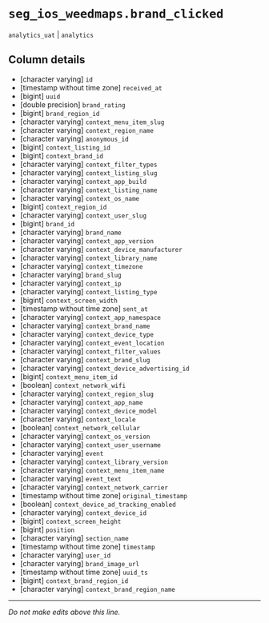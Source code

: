 # `seg_ios_weedmaps.brand_clicked`
`analytics_uat` | `analytics`

## Column details
* [character varying] `id`
* [timestamp without time zone] `received_at`
* [bigint]    `uuid`
* [double precision] `brand_rating`
* [bigint]    `brand_region_id`
* [character varying] `context_menu_item_slug`
* [character varying] `context_region_name`
* [character varying] `anonymous_id`
* [bigint]    `context_listing_id`
* [bigint]    `context_brand_id`
* [character varying] `context_filter_types`
* [character varying] `context_listing_slug`
* [character varying] `context_app_build`
* [character varying] `context_listing_name`
* [character varying] `context_os_name`
* [bigint]    `context_region_id`
* [character varying] `context_user_slug`
* [bigint]    `brand_id`
* [character varying] `brand_name`
* [character varying] `context_app_version`
* [character varying] `context_device_manufacturer`
* [character varying] `context_library_name`
* [character varying] `context_timezone`
* [character varying] `brand_slug`
* [character varying] `context_ip`
* [character varying] `context_listing_type`
* [bigint]    `context_screen_width`
* [timestamp without time zone] `sent_at`
* [character varying] `context_app_namespace`
* [character varying] `context_brand_name`
* [character varying] `context_device_type`
* [character varying] `context_event_location`
* [character varying] `context_filter_values`
* [character varying] `context_brand_slug`
* [character varying] `context_device_advertising_id`
* [bigint]    `context_menu_item_id`
* [boolean]   `context_network_wifi`
* [character varying] `context_region_slug`
* [character varying] `context_app_name`
* [character varying] `context_device_model`
* [character varying] `context_locale`
* [boolean]   `context_network_cellular`
* [character varying] `context_os_version`
* [character varying] `context_user_username`
* [character varying] `event`
* [character varying] `context_library_version`
* [character varying] `context_menu_item_name`
* [character varying] `event_text`
* [character varying] `context_network_carrier`
* [timestamp without time zone] `original_timestamp`
* [boolean]   `context_device_ad_tracking_enabled`
* [character varying] `context_device_id`
* [bigint]    `context_screen_height`
* [bigint]    `position`
* [character varying] `section_name`
* [timestamp without time zone] `timestamp`
* [character varying] `user_id`
* [character varying] `brand_image_url`
* [timestamp without time zone] `uuid_ts`
* [bigint]    `context_brand_region_id`
* [character varying] `context_brand_region_name`

-------------------------------------------------------------------------------
*Do not make edits above this line.*
